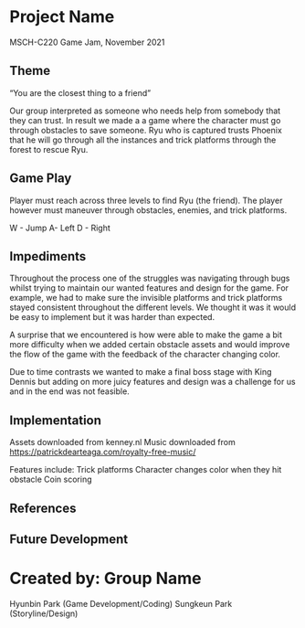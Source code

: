 # Project Name
MSCH-C220 Game Jam, November 2021

## Theme
“You are the closest thing to a friend” 

Our group interpreted as someone who needs help from somebody that they can trust. In result we made a a game where the character must go through obstacles to save someone. Ryu who is captured trusts Phoenix that he will go through all the instances and trick platforms through the forest to rescue Ryu. 

## Game Play
Player must reach across three levels to find Ryu (the friend). The player
however must maneuver through obstacles, enemies, and trick platforms.

W - Jump A- Left D - Right

## Impediments
Throughout the process one of the struggles was navigating through bugs whilst trying to  maintain our wanted features and design for the game. For example, we had to make sure the invisible platforms and trick platforms stayed consistent throughout the different levels. We thought it was it would be easy to implement but it was harder than expected. 

A surprise that we encountered is how were able to make the game a bit more difficulty when we added certain obstacle assets and would improve the flow of the game with the feedback of the character changing color. 

Due to time contrasts we wanted to make a final boss stage with King Dennis but adding on more juicy features and design was a challenge for us and in the end was not feasible. 

## Implementation
Assets downloaded from kenney.nl 
Music downloaded from https://patrickdearteaga.com/royalty-free-music/

Features include: 
Trick platforms
Character changes color when they hit obstacle 
Coin scoring  

## References
## Future Development

# Created by: Group Name
Hyunbin Park (Game Development/Coding)
Sungkeun Park (Storyline/Design) 
